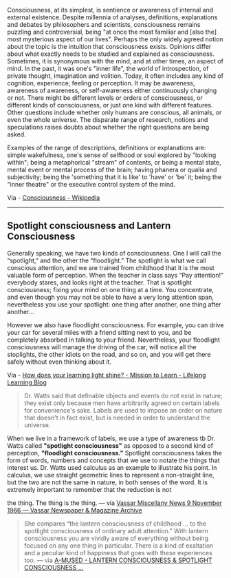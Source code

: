 
Consciousness, at its simplest, is sentience or awareness of internal and external existence. Despite millennia of analyses, definitions, explanations and debates by philosophers and scientists, consciousness remains puzzling and controversial, being "at once the most familiar and [also the] most mysterious aspect of our lives". Perhaps the only widely agreed notion about the topic is the intuition that consciousness exists. Opinions differ about what exactly needs to be studied and explained as consciousness. Sometimes, it is synonymous with the mind, and at other times, an aspect of mind. In the past, it was one's "inner life", the world of introspection, of private thought, imagination and volition. Today, it often includes any kind of cognition, experience, feeling or perception. It may be awareness, awareness of awareness, or self-awareness either continuously changing or not. There might be different levels or orders of consciousness, or different kinds of consciousness, or just one kind with different features. Other questions include whether only humans are conscious, all animals, or even the whole universe. The disparate range of research, notions and speculations raises doubts about whether the right questions are being asked.

Examples of the range of descriptions, definitions or explanations are: simple wakefulness, one's sense of selfhood or soul explored by "looking within"; being a metaphorical "stream" of contents, or being a mental state, mental event or mental process of the brain; having phanera or qualia and subjectivity; being the 'something that it is like' to 'have' or 'be' it; being the "inner theatre" or the executive control system of the mind.

Via - [Consciousness - Wikipedia](https://en.wikipedia.org/wiki/Consciousness)

---

## Spotlight consciousness and Lantern Consciousness

Generally speaking, we have two kinds of consciousness. One I will call the “spotlight,” and the other the “floodlight.” The spotlight is what we call conscious attention, and we are trained from childhood that it is the most valuable form of perception. When the teacher in class says “Pay attention!” everybody stares, and looks right at the teacher. That is spotlight consciousness; fixing your mind on one thing at a time. You concentrate, and even though you may not be able to have a very long attention span, nevertheless you use your spotlight: one thing after another, one thing after another…

However we also have floodlight consciousness. For example, you can drive your car for several miles with a friend sitting next to you, and be completely absorbed in talking to your friend. Nevertheless, your floodlight consciousness will manage the driving of the car, will notice all the stoplights, the other idiots on the road, and so on, and you will get there safely without even thinking about it.

Via - [How does your learning light shine? - Mission to Learn - Lifelong Learning Blog](https://www.missiontolearn.com/spotlight-floodlight-alan-watts/)

> Dr. Watts said that definable objects and events do not exist in nature; they exist only because men have arbitrarily agreed on certain labels for convenience's sake. Labels are used to impose an order on nature that doesn't in fact exist, but is needed in order to understand the universe.

When we live in a framework of labels, we use a type of awareness tb Dr. Watts called **"spotlight consciousness"** as opposed to a second kind of perception, **"floodlight consciousness."** Spotlight consciousness takes the form of words, numbers and concepts that we use to notate the things that interest us. Dr. Watts used calculus as an example to illustrate his point. In calculus, we use straight geometric lines to represent a non-straight line, but the two are not the same in nature, in both senses of the word. It is extremely important to remember that the reduction is not

the thing. The thing is the thing. — via [Vassar Miscellany News 9 November 1966 — Vassar Newspaper & Magazine Archive](https://newspaperarchives.vassar.edu/?a=d&d=miscellany19661109-01.2.9&e=-------en-20--1--txt-txIN--------)

> She compares “the lantern consciousness of childhood … to the spotlight consciousness of ordinary adult attention.” With lantern consciousness you are vividly aware of everything without being focused on any one thing in particular. There is a kind of exaltation and a peculiar kind of happiness that goes with these experiences too. — via [A-MUSED - LANTERN CONSCIOUSNESS & SPOTLIGHT CONSCIOUSNESS ...](https://www.philipchircop.com/post/36584675933/lantern-consciousness-spotlight-consciousness)
